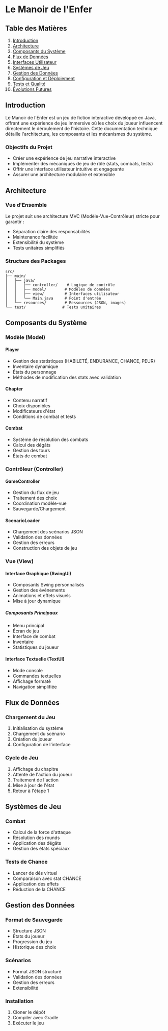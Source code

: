 # Le Manoir de l'Enfer

## Table des Matières

1. [Introduction](#introduction)
2. [Architecture](#architecture)
3. [Composants du Système](#composants-du-système)
4. [Flux de Données](#flux-de-données)
5. [Interfaces Utilisateur](#interfaces-utilisateur)
6. [Systèmes de Jeu](#systèmes-de-jeu)
7. [Gestion des Données](#gestion-des-données)
8. [Configuration et Déploiement](#configuration-et-déploiement)
9. [Tests et Qualité](#tests-et-qualité)
10. [Évolutions Futures](#évolutions-futures)

## Introduction

Le Manoir de l'Enfer est un jeu de fiction interactive développé en Java, offrant une expérience de jeu immersive où les choix du joueur influencent directement le déroulement de l'histoire. Cette documentation technique détaille l'architecture, les composants et les mécanismes du système.

### Objectifs du Projet
- Créer une expérience de jeu narrative interactive
- Implémenter des mécaniques de jeu de rôle (stats, combats, tests)
- Offrir une interface utilisateur intuitive et engageante
- Assurer une architecture modulaire et extensible

## Architecture

### Vue d'Ensemble
Le projet suit une architecture MVC (Modèle-Vue-Contrôleur) stricte pour garantir :
- Séparation claire des responsabilités
- Maintenance facilitée
- Extensibilité du système
- Tests unitaires simplifiés

### Structure des Packages
```
src/
├── main/
│   ├── java/
│   │   ├── controller/    # Logique de contrôle
│   │   ├── model/        # Modèles de données
│   │   ├── view/         # Interfaces utilisateur
│   │   └── Main.java     # Point d'entrée
│   └── resources/        # Ressources (JSON, images)
└── test/                # Tests unitaires
```

## Composants du Système

### Modèle (Model)

#### Player
- Gestion des statistiques (HABILETÉ, ENDURANCE, CHANCE, PEUR)
- Inventaire dynamique
- États du personnage
- Méthodes de modification des stats avec validation

#### Chapter
- Contenu narratif
- Choix disponibles
- Modificateurs d'état
- Conditions de combat et tests

#### Combat
- Système de résolution des combats
- Calcul des dégâts
- Gestion des tours
- États de combat

### Contrôleur (Controller)

#### GameController
- Gestion du flux de jeu
- Traitement des choix
- Coordination modèle-vue
- Sauvegarde/Chargement

#### ScenarioLoader
- Chargement des scénarios JSON
- Validation des données
- Gestion des erreurs
- Construction des objets de jeu

### Vue (View)

#### Interface Graphique (SwingUI)
- Composants Swing personnalisés
- Gestion des événements
- Animations et effets visuels
- Mise à jour dynamique

##### Composants Principaux
- Menu principal
- Écran de jeu
- Interface de combat
- Inventaire
- Statistiques du joueur

#### Interface Textuelle (TextUI)
- Mode console
- Commandes textuelles
- Affichage formaté
- Navigation simplifiée

## Flux de Données

### Chargement du Jeu
1. Initialisation du système
2. Chargement du scénario
3. Création du joueur
4. Configuration de l'interface

### Cycle de Jeu
1. Affichage du chapitre
2. Attente de l'action du joueur
3. Traitement de l'action
4. Mise à jour de l'état
5. Retour à l'étape 1

## Systèmes de Jeu

### Combat
- Calcul de la force d'attaque
- Résolution des rounds
- Application des dégâts
- Gestion des états spéciaux

### Tests de Chance
- Lancer de dés virtuel
- Comparaison avec stat CHANCE
- Application des effets
- Réduction de la CHANCE

## Gestion des Données

### Format de Sauvegarde
- Structure JSON
- États du joueur
- Progression du jeu
- Historique des choix

### Scénarios
- Format JSON structuré
- Validation des données
- Gestion des erreurs
- Extensibilité

### Installation
1. Cloner le dépôt
2. Compiler avec Gradle
3. Exécuter le jeu


